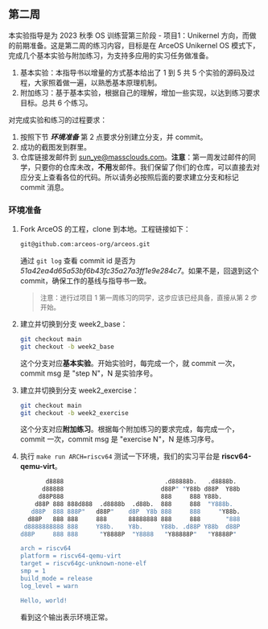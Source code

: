 ## 第二周



本实验指导是为 2023 秋季 OS 训练营第三阶段 - 项目1：Unikernel 方向，而做的前期准备。这是第二周的练习内容，目标是在 ArceOS Unikernel OS 模式下，完成几个基本实验与附加练习，为支持多应用的实习任务做准备。

1. 基本实验：本指导书以增量的方式基本给出了 1 到 5 共 5 个实验的源码及过程，大家照着做一遍，以熟悉基本原理机制。
2. 附加练习：基于基本实验，根据自己的理解，增加一些实现，以达到练习要求目标。总共 6 个练习。

对完成实验和练习的过程要求：

1. 按照下节 ***环境准备*** 第 2 点要求分别建立分支，并 commit。
2. 成功的截图发到群里。
4. 仓库链接发邮件到 sun_ye@massclouds.com。**注意**：第一周发过邮件的同学，只要你的仓库未改，**不用**发邮件。我们保留了你们的仓库，可以直接去对应分支上查看各位的代码。所以请务必按照后面的要求建立分支和标记 commit 消息。



### 环境准备

1. Fork ArceOS 的工程，clone 到本地。工程链接如下：

   ```bash
   git@github.com:arceos-org/arceos.git
   ```

   通过 `git log` 查看 commit id 是否为 *51a42ea4d65a53bf6b43fc35a27a3ff1e9e284c7*。如果不是，回退到这个 commit，确保工作的基线与指导书一致。

   > <font size=2>注意：进行过项目 1 第一周练习的同学，这步应该已经具备，直接从第 2 步开始。</font>

2. 建立并切换到分支 week2_base：

   ```bash
   git checkout main
   git checkout -b week2_base
   ```

   这个分支对应**基本实验**。开始实验时，每完成一个，就 commit  一次，commit msg 是 "step N"，N 是实验序号。

3. 建立并切换到分支 week2_exercise：

   ```bash
   git checkout main
   git checkout -b week2_exercise
   ```

   这个分支对应**附加练习**。根据每个附加练习的要求完成，每完成一个，commit 一次，commit msg 是 "exercise N"，N 是练习序号。

4. 执行 `make run ARCH=riscv64` 测试一下环境，我们的实习平台是 **riscv64-qemu-virt**。

   ```bash
          d8888                            .d88888b.   .d8888b.
         d88888                           d88P" "Y88b d88P  Y88b
        d88P888                           888     888 Y88b.
       d88P 888 888d888  .d8888b  .d88b.  888     888  "Y888b.
      d88P  888 888P"   d88P"    d8P  Y8b 888     888     "Y88b.
     d88P   888 888     888      88888888 888     888       "888
    d8888888888 888     Y88b.    Y8b.     Y88b. .d88P Y88b  d88P
   d88P     888 888      "Y8888P  "Y8888   "Y88888P"   "Y8888P"
   
   arch = riscv64
   platform = riscv64-qemu-virt
   target = riscv64gc-unknown-none-elf
   smp = 1
   build_mode = release
   log_level = warn
   
   Hello, world!
   ```

   看到这个输出表示环境正常。
